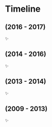 # Timeline

## (2016 - 2017)
:sparkles:

## (2014 - 2016)
:sparkles:

## (2013 - 2014)
:sparkles:

## (2009 - 2013)
:sparkles:
